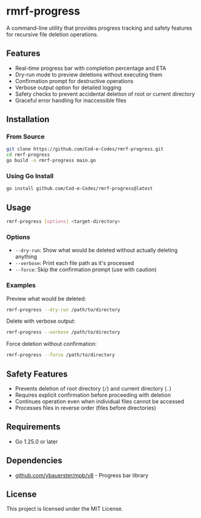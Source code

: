# rmrf-progress

A command-line utility that provides progress tracking and safety features for recursive file deletion operations.

## Features

- Real-time progress bar with completion percentage and ETA
- Dry-run mode to preview deletions without executing them
- Confirmation prompt for destructive operations
- Verbose output option for detailed logging
- Safety checks to prevent accidental deletion of root or current directory
- Graceful error handling for inaccessible files

## Installation

### From Source

```bash
git clone https://github.com/Cod-e-Codes/rmrf-progress.git
cd rmrf-progress
go build -o rmrf-progress main.go
```

### Using Go Install

```bash
go install github.com/Cod-e-Codes/rmrf-progress@latest
```

## Usage

```bash
rmrf-progress [options] <target-directory>
```

### Options

- `--dry-run`: Show what would be deleted without actually deleting anything
- `--verbose`: Print each file path as it's processed
- `--force`: Skip the confirmation prompt (use with caution)

### Examples

Preview what would be deleted:
```bash
rmrf-progress --dry-run /path/to/directory
```

Delete with verbose output:
```bash
rmrf-progress --verbose /path/to/directory
```

Force deletion without confirmation:
```bash
rmrf-progress --force /path/to/directory
```

## Safety Features

- Prevents deletion of root directory (`/`) and current directory (`.`)
- Requires explicit confirmation before proceeding with deletion
- Continues operation even when individual files cannot be accessed
- Processes files in reverse order (files before directories)

## Requirements

- Go 1.25.0 or later

## Dependencies

- [github.com/vbauerster/mpb/v8](https://github.com/vbauerster/mpb) - Progress bar library

## License

This project is licensed under the MIT License.

